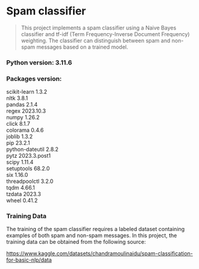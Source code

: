 # Spam classifier
> This project implements a spam classifier using a Naive Bayes classifier and tf-idf (Term Frequency-Inverse Document Frequency) weighting. The classifier can distinguish between spam and non-spam messages based on a trained model.

### **Python version:**  3.11.6
### **Packages version:**  
scikit-learn    1.3.2  
nltk            3.8.1  
pandas          2.1.4  
regex           2023.10.3  
numpy           1.26.2  
click           8.1.7  
colorama        0.4.6  
joblib          1.3.2  
pip             23.2.1  
python-dateutil 2.8.2  
pytz            2023.3.post1  
scipy           1.11.4  
setuptools      68.2.0  
six             1.16.0  
threadpoolctl   3.2.0  
tqdm            4.66.1  
tzdata          2023.3  
wheel           0.41.2  

### Training Data

The training of the spam classifier requires a labeled dataset containing examples
of both spam and non-spam messages. In this project,
the training data can be obtained from the following source:

https://www.kaggle.com/datasets/chandramoulinaidu/spam-classification-for-basic-nlp/data
